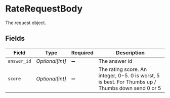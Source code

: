 # RateRequestBody

The request object.


## Fields

| Field                                                                                              | Type                                                                                               | Required                                                                                           | Description                                                                                        |
| -------------------------------------------------------------------------------------------------- | -------------------------------------------------------------------------------------------------- | -------------------------------------------------------------------------------------------------- | -------------------------------------------------------------------------------------------------- |
| `answer_id`                                                                                        | *Optional[int]*                                                                                    | :heavy_minus_sign:                                                                                 | The answer id                                                                                      |
| `score`                                                                                            | *Optional[int]*                                                                                    | :heavy_minus_sign:                                                                                 | The rating score. An integer, 0-5. 0 is worst, 5 is best.  For Thumbs up / Thumbs down send 0 or 5 |